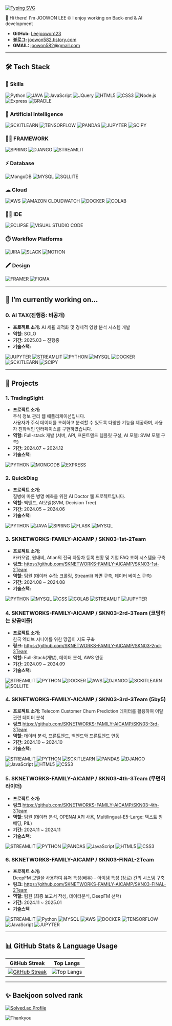 [![Typing SVG](https://readme-typing-svg.demolab.com?font=Fira+Code&weight=600&size=50&pause=1000&center=true&vCenter=true&width=800&height=60&lines=Hi+I'm+joowon+LEE;%E3%81%93%E3%82%93%E3%81%AB%E3%81%A1%E3%81%AF%E3%80%81%E3%82%A4%E3%83%BB%E3%82%B8%E3%83%A5%E3%82%A6%E3%82%A9%E3%83%B3%E3%81%A7%E3%81%99;Hola%2C+Soy+Joowon+LEE)](https://git.io/typing-svg)

👋 Hi there! I'm JOOWON LEE
🌐 I enjoy working on Back-end & AI development

- **GitHub:** [Leejoowon123](https://github.com/Leejoowon123)
- **블로그:** [joowon582.tistory.com](https://joowon582.tistory.com/)
- **GMAIL:** joowon582@gmail.com

---

## 🛠️ Tech Stack

### 🚀 Skills
![Python](https://img.shields.io/badge/Python-3776AB?style=for-the-badge&logo=python&logoColor=white)
![JAVA](https://img.shields.io/badge/Java-ED8B00?style=for-the-badge&logo=openjdk&logoColor=white)
![JavaScript](https://img.shields.io/badge/JavaScript-F7DF1E?style=for-the-badge&logo=javascript&logoColor=black)
![JQuery](https://img.shields.io/badge/jQuery-0769AD?style=for-the-badge&logo=jquery&logoColor=white)
![HTML5](https://img.shields.io/badge/HTML5-E34F26?style=for-the-badge&logo=html5&logoColor=white)
![CSS3](https://img.shields.io/badge/CSS3-1572B6?style=for-the-badge&logo=css3&logoColor=white)
![Node.js](https://img.shields.io/badge/Node.js-339933?style=for-the-badge&logo=nodedotjs&logoColor=white)
![Express](https://img.shields.io/badge/Express.js-000000?style=for-the-badge)
![GRADLE](https://img.shields.io/badge/Gradle-02303A.svg?style=for-the-badge&logo=Gradle&logoColor=white)

### 🤖 Artificial Intelligence
![SCKITLEARN](https://camo.githubusercontent.com/09080e19f66c73a55b0f50494d4a828b3f9294e88adfc8fb9c3696c949cf696a/68747470733a2f2f696d672e736869656c64732e696f2f62616467652f7363696b69746c6561726e2d4637393331453f7374796c653d666f722d7468652d6261646765266c6f676f3d6e756d7079266c6f676f436f6c6f723d7768697465)
![TENSORFLOW](https://img.shields.io/badge/TensorFlow-FF6F00?style=for-the-badge&logo=tensorflow&logoColor=white)
![PANDAS](https://camo.githubusercontent.com/fdfef023c76c0ae342e6b4c325486a5b43efd800dda7da20db1529f05ba21d25/68747470733a2f2f696d672e736869656c64732e696f2f62616467652f70616e6461732d3135303435383f7374796c653d666f722d7468652d6261646765266c6f676f3d6e756d7079266c6f676f436f6c6f723d7768697465)
![JUPYTER](https://img.shields.io/badge/Made%20with-Jupyter-orange?style=for-the-badge&logo=Jupyter)
![SCIPY](https://img.shields.io/badge/scipy-8CAAE6?style=for-the-badge&logo=scipy&logoColor=white)


### 👨‍💻 FRAMEWORK
![SPRING](https://img.shields.io/badge/Spring-6DB33F?style=for-the-badge&logo=spring&logoColor=white)
![DJANGO](https://img.shields.io/badge/Django-092E20?style=for-the-badge&logo=django&logoColor=white)
![STREAMLIT](https://img.shields.io/badge/Streamlit-FF4B4B?&style=for-the-badge&logo=Streamlit&logoColor=white)

### ⚡ Database
![MongoDB](https://img.shields.io/badge/MongoDB-47A248?style=for-the-badge&logo=mongodb&logoColor=white)
![MYSQL](https://img.shields.io/badge/MySQL-00000F?style=for-the-badge&logo=mysql&logoColor=white)
![SQLLITE](https://img.shields.io/badge/SQLite-07405E?style=for-the-badge&logo=sqlite&logoColor=white)

### ☁ Cloud
![AWS](https://img.shields.io/badge/Amazon_AWS-232F3E?style=for-the-badge&logo=amazon-aws&logoColor=white)
![AMAZON CLOUDWATCH](https://img.shields.io/badge/Amazon%20CloudWatch-FF4F8B?style=for-the-badge&logo=Amazon%20CloudWatch&logoColor=white)
![DOCKER](https://img.shields.io/badge/docker-%230db7ed.svg?style=for-the-badge&logo=docker&logoColor=white)
![COLAB](https://img.shields.io/badge/Colab-F9AB00?style=for-the-badge&logo=googlecolab&color=525252)

### 👩‍💻 IDE
![ECLIPSE](https://img.shields.io/badge/Eclipse-2C2255?style=for-the-badge&logo=eclipse&logoColor=white)
![VISUAL STUDIO CODE](https://img.shields.io/badge/Visual_Studio_Code-0078D4?style=for-the-badge&logo=visual%20studio%20code&logoColor=white)

### ⏱️ Workflow Platforms
![JIRA](https://img.shields.io/badge/Jira-0052CC?style=for-the-badge&logo=Jira&logoColor=white)
![SLACK](https://img.shields.io/badge/Slack-4A154B?style=for-the-badge&logo=slack&logoColor=white)
![NOTION](https://img.shields.io/badge/Notion-000000?style=for-the-badge&logo=notion&logoColor=white)

### 🖍 Design
![FRAMER](https://img.shields.io/badge/Framer-black?style=for-the-badge&logo=framer&logoColor=blue)
![FIGMA](https://img.shields.io/badge/Figma-F24E1E?style=for-the-badge&logo=figma&logoColor=white)

---
## 🔭 I’m currently working on...

### 0. AI TAX(진행중: 비공개)
- **프로젝트 소개:**
  AI 세율 최적화 및 경제적 영향 분석 시스템 개발
- **역할:** SOLO
- **기간:** 2025.03 ~ 진행중
- **기술스택:**

![JUPYTER](https://img.shields.io/badge/Made%20with-Jupyter-orange?style=for-the-badge&logo=Jupyter)
![STREAMLIT](https://img.shields.io/badge/Streamlit-FF4B4B?&style=for-the-badge&logo=Streamlit&logoColor=white)
![PYTHON](https://img.shields.io/badge/Python-14354C?style=for-the-badge&logo=python&logoColor=white)
![MYSQL](https://img.shields.io/badge/MySQL-00000F?style=for-the-badge&logo=mysql&logoColor=white)
![DOCKER](https://img.shields.io/badge/docker-%230db7ed.svg?style=for-the-badge&logo=docker&logoColor=white)
![SCKITLEARN](https://camo.githubusercontent.com/09080e19f66c73a55b0f50494d4a828b3f9294e88adfc8fb9c3696c949cf696a/68747470733a2f2f696d672e736869656c64732e696f2f62616467652f7363696b69746c6561726e2d4637393331453f7374796c653d666f722d7468652d6261646765266c6f676f3d6e756d7079266c6f676f436f6c6f723d7768697465)
![SCIPY](https://img.shields.io/badge/scipy-8CAAE6?style=for-the-badge&logo=scipy&logoColor=white)

---

## 📂 Projects

### 1. TradingSight
- **프로젝트 소개:**  
  주식 정보 관리 웹 애플리케이션입니다.  
  사용자가 주식 데이터를 조회하고 분석할 수 있도록 다양한 기능을 제공하며, 사용자 친화적인 인터페이스를 구현하였습니다.
- **역할:** Full-stack 개발 (서버, API, 프론트엔드 템플릿 구성, AI 모델: SVM 모델 구축)
- **기간:** 2024.07 ~ 2024.12
- **기술스택**:
 
![PYTHON](https://img.shields.io/badge/Python-14354C?style=for-the-badge&logo=python&logoColor=white)
![MONGODB](https://img.shields.io/badge/MongoDB-4EA94B?style=for-the-badge&logo=mongodb&logoColor=white)
![EXPRESS](https://img.shields.io/badge/Express.js-404D59?style=for-the-badge)

### 2. QuickDiag
- **프로젝트 소개:**  
  질병에 따른 병명 예측을 위한 AI Doctor 웹 프로젝트입니다.
- **역할:** 백엔드, AI모델(SVM, Decision Tree)
- **기간:** 2024.05 ~ 2024.06
- **기술스택**:

![PYTHON](https://img.shields.io/badge/Python-14354C?style=for-the-badge&logo=python&logoColor=white)
![JAVA](https://img.shields.io/badge/Java-ED8B00?style=for-the-badge&logo=openjdk&logoColor=white)
![SPRING](https://img.shields.io/badge/Spring-6DB33F?style=for-the-badge&logo=spring&logoColor=white)
![FLASK](https://img.shields.io/badge/Flask-000000?style=for-the-badge&logo=flask&logoColor=white)
![MYSQL](https://img.shields.io/badge/MySQL-00000F?style=for-the-badge&logo=mysql&logoColor=white)

### 3. SKNETWORKS-FAMILY-AICAMP / SKN03-1st-2Team
- **프로젝트 소개:**  
  카카오맵, 원내비, Atlan의 전국 자동차 등록 현황 및 기업 FAQ 조회 시스템을 구축
- **링크:**
  https://github.com/SKNETWORKS-FAMILY-AICAMP/SKN03-1st-2Team
- **역할:** 팀원 (데이터 수집: 크롤링, Streamlit 화면 구축, 데이터 베이스 구축)
- **기간:** 2024.08 ~ 2024.08
- **기술스택:**

![PYTHON](https://img.shields.io/badge/Python-14354C?style=for-the-badge&logo=python&logoColor=white)
![MYSQL](https://img.shields.io/badge/MySQL-00000F?style=for-the-badge&logo=mysql&logoColor=white)
![CSS](https://img.shields.io/badge/CSS-239120?&style=for-the-badge&logo=css3&logoColor=white)
![COLAB](https://img.shields.io/badge/Colab-F9AB00?style=for-the-badge&logo=googlecolab&color=525252)
![STREAMLIT](https://img.shields.io/badge/Streamlit-FF4B4B?&style=for-the-badge&logo=Streamlit&logoColor=white)
![JUPYTER](https://img.shields.io/badge/Made%20with-Jupyter-orange?style=for-the-badge&logo=Jupyter)

### 4. SKNETWORKS-FAMILY-AICAMP / SKN03-2rd-3Team (코딩하는 망곰이들)
- **프로젝트 소개:**  
  한국 엑티브 시니어를 위한 망곰이 지도 구축
- **링크:**
  https://github.com/SKNETWORKS-FAMILY-AICAMP/SKN03-2nd-3Team
- **역할:** Full-Stack(개발), 데이터 분석, AWS 연동
- **기간:** 2024.09 ~ 2024.09
- **기술스택:**

![STREAMLIT](https://img.shields.io/badge/Streamlit-FF4B4B?&style=for-the-badge&logo=Streamlit&logoColor=white)
![PYTHON](https://img.shields.io/badge/Python-14354C?style=for-the-badge&logo=python&logoColor=white)
![DOCKER](https://img.shields.io/badge/docker-%230db7ed.svg?style=for-the-badge&logo=docker&logoColor=white)
![AWS](https://img.shields.io/badge/Amazon_AWS-232F3E?style=for-the-badge&logo=amazon-aws&logoColor=white)
![DJANGO](https://img.shields.io/badge/Django-092E20?style=for-the-badge&logo=django&logoColor=white)
![SCKITLEARN](https://camo.githubusercontent.com/09080e19f66c73a55b0f50494d4a828b3f9294e88adfc8fb9c3696c949cf696a/68747470733a2f2f696d672e736869656c64732e696f2f62616467652f7363696b69746c6561726e2d4637393331453f7374796c653d666f722d7468652d6261646765266c6f676f3d6e756d7079266c6f676f436f6c6f723d7768697465)
![SQLLITE](https://img.shields.io/badge/SQLite-07405E?style=for-the-badge&logo=sqlite&logoColor=white)


### 4. SKNETWORKS-FAMILY-AICAMP / SKN03-3rd-3Team (5by5)
- **프로젝트 소개:**
  Telecom Customer Churn Prediction 데이터를 활용하여 이탈 관련 데이터 분석 
- **링크**
  https://github.com/SKNETWORKS-FAMILY-AICAMP/SKN03-3rd-3Team  
- **역할:** 데이터 분석, 프론트엔드,  백엔드와 프론트엔드 연동
- **기간:** 2024.10 ~ 2024.10
- **기술스택:**

![STREAMLIT](https://img.shields.io/badge/Streamlit-FF4B4B?&style=for-the-badge&logo=Streamlit&logoColor=white)
![PYTHON](https://img.shields.io/badge/Python-14354C?style=for-the-badge&logo=python&logoColor=white)
![SCKITLEARN](https://camo.githubusercontent.com/09080e19f66c73a55b0f50494d4a828b3f9294e88adfc8fb9c3696c949cf696a/68747470733a2f2f696d672e736869656c64732e696f2f62616467652f7363696b69746c6561726e2d4637393331453f7374796c653d666f722d7468652d6261646765266c6f676f3d6e756d7079266c6f676f436f6c6f723d7768697465)
![PANDAS](https://camo.githubusercontent.com/fdfef023c76c0ae342e6b4c325486a5b43efd800dda7da20db1529f05ba21d25/68747470733a2f2f696d672e736869656c64732e696f2f62616467652f70616e6461732d3135303435383f7374796c653d666f722d7468652d6261646765266c6f676f3d6e756d7079266c6f676f436f6c6f723d7768697465)
![DJANGO](https://img.shields.io/badge/Django-092E20?style=for-the-badge&logo=django&logoColor=white)
![JavaScript](https://img.shields.io/badge/JavaScript-F7DF1E?style=for-the-badge&logo=javascript&logoColor=black)
![HTML5](https://img.shields.io/badge/HTML5-E34F26?style=for-the-badge&logo=html5&logoColor=white)
![CSS3](https://img.shields.io/badge/CSS3-1572B6?style=for-the-badge&logo=css3&logoColor=white)

### 5. SKNETWORKS-FAMILY-AICAMP / SKN03-4th-3Team (무면허라이더)
- **프로젝트 소개:**  
- **링크**
  https://github.com/SKNETWORKS-FAMILY-AICAMP/SKN03-4th-3Team 
- **역할:** 팀원 (데이터 분석, OPENAI API 사용, Multilingual-E5-Large: 텍스트 임베딩, PIL)
- **기간:** 2024.11 ~ 2024.11
- **기술스택:**

![STREAMLIT](https://img.shields.io/badge/Streamlit-FF4B4B?&style=for-the-badge&logo=Streamlit&logoColor=white)
![PYTHON](https://img.shields.io/badge/Python-14354C?style=for-the-badge&logo=python&logoColor=white)
![PANDAS](https://camo.githubusercontent.com/fdfef023c76c0ae342e6b4c325486a5b43efd800dda7da20db1529f05ba21d25/68747470733a2f2f696d672e736869656c64732e696f2f62616467652f70616e6461732d3135303435383f7374796c653d666f722d7468652d6261646765266c6f676f3d6e756d7079266c6f676f436f6c6f723d7768697465)
![JavaScript](https://img.shields.io/badge/JavaScript-F7DF1E?style=for-the-badge&logo=javascript&logoColor=black)
![HTML5](https://img.shields.io/badge/HTML5-E34F26?style=for-the-badge&logo=html5&logoColor=white)
![CSS3](https://img.shields.io/badge/CSS3-1572B6?style=for-the-badge&logo=css3&logoColor=white)

### 6. SKNETWORKS-FAMILY-AICAMP / SKN03-FINAL-2Team
- **프로젝트 소개:**  
  DeepFM 모델을 사용하여 유저 특성(배우) - 아이템 특성 (장르) 간의 시스템 구축
- **링크:**
  https://github.com/SKNETWORKS-FAMILY-AICAMP/SKN03-FINAL-2Team
- **역할:** 팀원 (최종 보고서 작성, 데이터분석, DeepFM 선택)
- **기간:** 2024.11 ~ 2025.01
- **기술스택**

![STREAMLIT](https://img.shields.io/badge/Streamlit-FF4B4B?&style=for-the-badge&logo=Streamlit&logoColor=white)
![Python](https://img.shields.io/badge/Python-3776AB?style=for-the-badge&logo=python&logoColor=white)
![MYSQL](https://img.shields.io/badge/MySQL-00000F?style=for-the-badge&logo=mysql&logoColor=white)
![AWS](https://img.shields.io/badge/Amazon_AWS-232F3E?style=for-the-badge&logo=amazon-aws&logoColor=white)
![DOCKER](https://img.shields.io/badge/docker-%230db7ed.svg?style=for-the-badge&logo=docker&logoColor=white)
![TENSORFLOW](https://img.shields.io/badge/TensorFlow-FF6F00?style=for-the-badge&logo=tensorflow&logoColor=white)
![JavaScript](https://img.shields.io/badge/JavaScript-F7DF1E?style=for-the-badge&logo=javascript&logoColor=black)
![JUPYTER](https://img.shields.io/badge/Made%20with-Jupyter-orange?style=for-the-badge&logo=Jupyter)

---

## 📊 GitHub Stats & Language Usage

| GitHub Streak | Top Langs |
| ------------- | --------- |
| [![GitHub Streak](https://streak-stats.demolab.com?user=Leejoowon123&theme=dark&hide_border=true&border_radius=5&short_numbers=true&date_format=%5BY.%5Dn.j)](https://git.io/streak-stats) | ![Top Langs](https://github-readme-stats.vercel.app/api/top-langs/?username=Leejoowon123&theme=blue-green) |

---
## ✨ Baekjoon solved rank
[![Solved.ac Profile](http://mazassumnida.wtf/api/v2/generate_badge?boj=happy0693)](https://solved.ac/happy0693/)

![Thankyou](https://camo.githubusercontent.com/85ec99174320e7b8c5b6a372d769a3d7647c832037027ef2efc8b0fb74cd4556/68747470733a2f2f63617073756c652d72656e6465722e76657263656c2e6170702f6170693f747970653d776176696e67266865696768743d32303026636f6c6f723d6772616469656e7426746578743d5468616e6b253230796f752673656374696f6e3d666f6f74657226726576657273616c3d66616c7365267465787442673d66616c736526666f6e74416c69676e3d353026666f6e7453697a653d343026666f6e74416c69676e593d373026616e696d6174696f6e3d66616465496e2664657363416c69676e3d3530)
<!--
**Leejoowon123/Leejoowon123** is a ✨ _special_ ✨ repository because its `README.md` (this file) appears on your GitHub profile.

Here are some ideas to get you started:

- 🔭 I’m currently working on ...

-->
